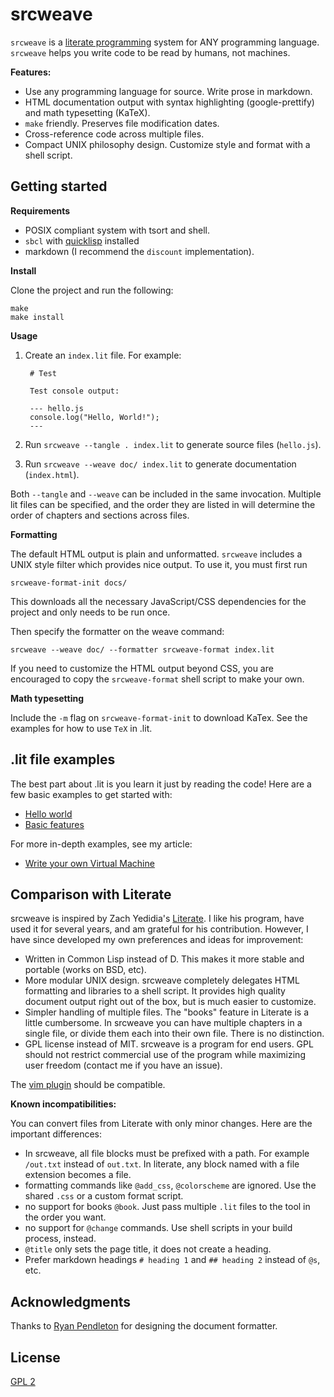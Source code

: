 # srcweave

`srcweave` is a [literate programming](https://en.wikipedia.org/wiki/Literate_programming) system for ANY programming language.
`srcweave` helps you write code to be read by humans, not machines.

**Features:**

- Use any programming language for source. Write prose in markdown.
- HTML documentation output with syntax highlighting (google-prettify) and math typesetting (KaTeX).
- `make` friendly. Preserves file modification dates.
- Cross-reference code across multiple files.
- Compact UNIX philosophy design. Customize style and format with a shell script.

## Getting started

**Requirements**

- POSIX compliant system with tsort and shell.
- `sbcl` with [quicklisp](https://quicklisp.org) installed
- markdown (I recommend the `discount` implementation).

**Install**

Clone the project and run the following:

    make
    make install

**Usage**

1. Create an `index.lit` file. For example:

        # Test
        
        Test console output:

        --- hello.js
        console.log("Hello, World!");
        ---

2. Run `srcweave --tangle . index.lit` to generate source files (`hello.js`).

3. Run `srcweave --weave doc/ index.lit` to generate documentation (`index.html`).

Both `--tangle` and `--weave` can be included in the same invocation.
Multiple lit files can be specified, and the order they are listed in will determine the order of chapters and sections across files.

**Formatting**

The default HTML output is plain and unformatted.
`srcweave` includes a UNIX style filter which provides nice output.
To use it, you must first run

    srcweave-format-init docs/

This downloads all the necessary JavaScript/CSS dependencies for the project
and only needs to be run once.

Then specify the formatter on the weave command:

    srcweave --weave doc/ --formatter srcweave-format index.lit

If you need to customize the HTML output beyond CSS,
you are encouraged to copy the `srcweave-format` shell script to make your own.

**Math typesetting**

Include the `-m` flag on `srcweave-format-init` to download KaTex.
See the examples for how to use `TeX` in .lit.

## .lit file examples

The best part about .lit is you learn it just by reading the code!
Here are a few basic examples to get started with:

- [Hello world](https://github.com/justinmeiners/srcweave/tree/master/tests/hello/hello.lit)
- [Basic features](https://github.com/justinmeiners/srcweave/tree/master/tests/basic/basic.lit)

For more in-depth examples, see my article:

- [Write your own Virtual Machine](https://github.com/justinmeiners/lc3-vm)

## Comparison with Literate

srcweave is inspired by Zach Yedidia's [Literate](https://zyedidia.github.io/literate/).
I like his program, have used it for several years, and am grateful for his contribution.
However, I have since developed my own preferences and ideas for improvement:

- Written in Common Lisp instead of D.
  This makes it more stable and portable (works on BSD, etc).
- More modular UNIX design.
  srcweave completely delegates HTML formatting and libraries to a shell script.
  It provides high quality document output right out of the box, but is much easier to customize.
- Simpler handling of multiple files.
  The "books" feature in Literate is a little cumbersome.
  In srcweave you can have multiple chapters in a single file,
  or divide them each into their own file. There is no distinction.
- GPL license instead of MIT.
  srcweave is a program for end users.
  GPL should not restrict commercial use of the program while maximizing user freedom (contact me if you have an issue).

The [vim plugin](https://github.com/zyedidia/literate.vim) should be compatible.

**Known incompatibilities:**

You can convert files from Literate with only minor changes.
Here are the important differences:

- In srcweave, all file blocks must be prefixed with a path. For example `/out.txt` instead of `out.txt`.
  In literate, any block named with a file extension becomes a file.
- formatting commands like `@add_css`, `@colorscheme` are ignored.
  Use the shared `.css` or a custom format script.
- no support for books `@book`. Just pass multiple `.lit` files to the tool in the order you want.
- no support for `@change` commands. Use shell scripts in your build process, instead.
- `@title` only sets the page title, it does not create a heading.
- Prefer markdown headings `# heading 1`  and `## heading 2` instead of `@s`, etc.

## Acknowledgments

Thanks to [Ryan Pendleton](https://github.com/rpendleton) for designing the document formatter.

## License

[GPL 2](LICENSE.txt)

